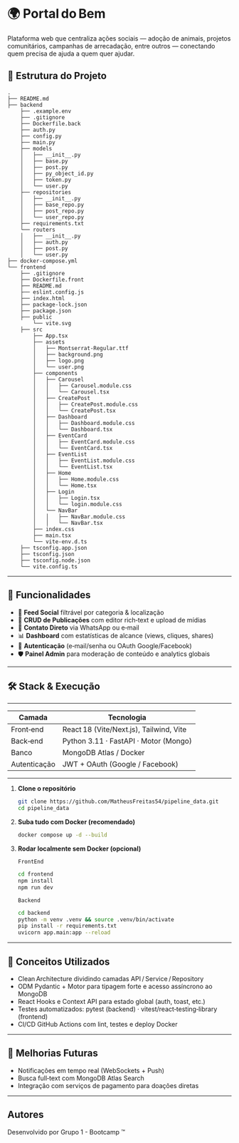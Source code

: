 # 🌍 Portal do Bem

Plataforma web que centraliza ações sociais — adoção de animais, projetos comunitários, campanhas de arrecadação, entre outros — conectando quem precisa de ajuda a quem quer ajudar.

## 📁 Estrutura do Projeto

```
.
├── README.md
├── backend
    ├── .example.env
    ├── .gitignore
    ├── Dockerfile.back
    ├── auth.py
    ├── config.py
    ├── main.py
    ├── models
    │   ├── __init__.py
    │   ├── base.py
    │   ├── post.py
    │   ├── py_object_id.py
    │   ├── token.py
    │   └── user.py
    ├── repositories
    │   ├── __init__.py
    │   ├── base_repo.py
    │   ├── post_repo.py
    │   └── user_repo.py
    ├── requirements.txt
    └── routers
    │   ├── __init__.py
    │   ├── auth.py
    │   ├── post.py
    │   └── user.py
├── docker-compose.yml
└── frontend
    ├── .gitignore
    ├── Dockerfile.front
    ├── README.md
    ├── eslint.config.js
    ├── index.html
    ├── package-lock.json
    ├── package.json
    ├── public
        └── vite.svg
    ├── src
        ├── App.tsx
        ├── assets
        │   ├── Montserrat-Regular.ttf
        │   ├── background.png
        │   ├── logo.png
        │   └── user.png
        ├── components
        │   ├── Carousel
        │   │   ├── Carousel.module.css
        │   │   └── Carousel.tsx
        │   ├── CreatePost
        │   │   ├── CreatePost.module.css
        │   │   └── CreatePost.tsx
        │   ├── Dashboard
        │   │   ├── Dashboard.module.css
        │   │   └── Dashboard.tsx
        │   ├── EventCard
        │   │   ├── EventCard.module.css
        │   │   └── EventCard.tsx
        │   ├── EventList
        │   │   ├── EventList.module.css
        │   │   └── EventList.tsx
        │   ├── Home
        │   │   ├── Home.module.css
        │   │   └── Home.tsx
        │   ├── Login
        │   │   ├── Login.tsx
        │   │   └── login.module.css
        │   └── NavBar
        │   │   ├── NavBar.module.css
        │   │   └── NavBar.tsx
        ├── index.css
        ├── main.tsx
        └── vite-env.d.ts
    ├── tsconfig.app.json
    ├── tsconfig.json
    ├── tsconfig.node.json
    └── vite.config.ts

```

---

## 🚀 Funcionalidades

- 📰 **Feed Social** filtrável por categoria & localização  
- 📝 **CRUD de Publicações** com editor rich‑text e upload de mídias  
- 💬 **Contato Direto** via WhatsApp ou e‑mail  
- 📊 **Dashboard** com estatísticas de alcance (views, cliques, shares)  
- 🔐 **Autenticação** (e‑mail/senha ou OAuth Google/Facebook)  
- 🛡 **Painel Admin** para moderação de conteúdo e analytics globais 

---

## 🛠️ Stack & Execução

---

| Camada     | Tecnologia                              |
|------------|-----------------------------------------|
| Front‑end  | React 18 (Vite/Next.js), Tailwind, Vite |
| Back‑end   | Python 3.11 · FastAPI · Motor (Mongo)   |
| Banco      | MongoDB Atlas / Docker                  |
| Autenticação | JWT + OAuth (Google / Facebook)       |

---

1. **Clone o repositório**
   ```bash
   git clone https://github.com/MatheusFreitas54/pipeline_data.git
   cd pipeline_data
   ```
   
2. **Suba tudo com Docker (recomendado)**

   ```bash
   docker compose up -d --build
   ```

3. **Rodar localmente sem Docker (opcional)**

   `FrontEnd`

   ```bash
   cd frontend
   npm install
   npm run dev
   ```

   `Backend`

   ```bash
   cd backend
   python -m venv .venv && source .venv/bin/activate
   pip install -r requirements.txt
   uvicorn app.main:app --reload
   ```

---

## 🧠 Conceitos Utilizados

   - Clean Architecture dividindo camadas API / Service / Repository
   - ODM Pydantic + Motor para tipagem forte e acesso assíncrono ao MongoDB
   - React Hooks e Context API para estado global (auth, toast, etc.)
   - Testes automatizados: pytest (backend) · vitest/react‑testing‑library (frontend)
   - CI/CD GitHub Actions com lint, testes e deploy Docker

---

## 🔧 Melhorias Futuras

   - Notificações em tempo real (WebSockets + Push)
   - Busca full‑text com MongoDB Atlas Search
   - Integração com serviços de pagamento para doações diretas

---

## Autores

Desenvolvido por Grupo 1 - Bootcamp ™